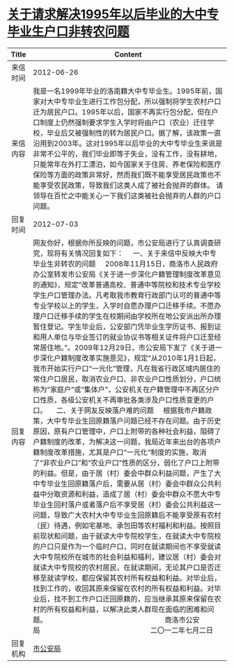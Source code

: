 # <a href="http://www.shangluo.gov.cn/zmhd/ldxxxx.jsp?urltype=leadermail.LeaderMailContentUrl&wbtreeid=1112&leadermailid=1266">关于请求解决1995年以后毕业的大中专毕业生户口非转农问题</a>
| Title |                                                                                                                                                                                                                                                                                                                                                                                                                                                                                                                                                                                     Content                                                                                                                                                                                                                                                                                                                                                                                                                                                                                                                                                                                      |
|:-----:|----------------------------------------------------------------------------------------------------------------------------------------------------------------------------------------------------------------------------------------------------------------------------------------------------------------------------------------------------------------------------------------------------------------------------------------------------------------------------------------------------------------------------------------------------------------------------------------------------------------------------------------------------------------------------------------------------------------------------------------------------------------------------------------------------------------------------------------------------------------------------------------------------------------------------------------------------------------------------------------------------------------------------------------------------------------------------------------------------------------------------------------------------------------------------------|
| 来信时间  | 2012-06-26                                                                                                                                                                                                                                                                                                                                                                                                                                                                                                                                                                                                                                                                                                                                                                                                                                                                                                                                                                                                                                                                                                                                                                       |
| 来信内容  | 我是一名1999年毕业的洛南籍大中专毕业生。1995年前，国家对大中专毕业生进行工作包分配，所以强制将学生农村户口迁为居民户口。1995年以后，国家不再实行包分配，但在户口制度上仍然强制要求学生入学时将由户口（农业）迁往学校，毕业后又被强制性的转为居民户口。据了解，该政策一直沿用到2003年。这对1995年以后毕业的大中专毕业生来说是非常不公平的，我们毕业即等于失业，没有工作，没有耕地，只能常年在外打工漂泊，如今国家关于住房、养老保险和医疗保险等方面的政策非常好，然而我们既不能享受居民政策也不能享受农民政策，导致我们这类人成了被社会抛弃的群体。 请领导在百忙之中能关心一下我们这类被社会抛弃的人群的户口问题。                                                                                                                                                                                                                                                                                                                                                                                                                                                                                                                                                                                                                                                                                                                                                                                                                                                              |
| 回复时间  | 2012-07-03                                                                                                                                                                                                                                                                                                                                                                                                                                                                                                                                                                                                                                                                                                                                                                                                                                                                                                                                                                                                                                                                                                                                                                       |
| 回复内容  | 网友你好，根据你所反映的问题，市公安局进行了认真调查研究，现将有关情况回复如下：     一、关于来信中反映大中专毕业生非转农的问题     2008年11月15日，商洛市人民政府办公室转发市公安局《关于进一步深化户籍管理制度改革意见的通知》，规定“改革普通高校、普通中等院校和技术专业学校学生户口管理办法。凡考取我市教育行政部门认可的普通中等专业学校以上的学生，入学时自愿办理户口迁移手续。不愿办理户口迁移手续的学生在校期间由学校所在地公安派出所办理暂住登记。学生毕业后，公安部门凭毕业生学历证书、报到证和用人单位与毕业签订的就业协议书等相关证件将户口迁至经常居住地。”。2009年12月29日，市公安局下发了《关于进一步深化户籍制度改革实施意见》，规定“从2010年1月1日起，我市开始实行户口“一元化”管理，凡在我省行政区域内居住的常住户口居民，取消农业户口、非农业户口性质划分，户口统称为“家庭户”或“集体户”，公安机关在户籍管理中不再区分户口性质，各级公安机关不再审批各类涉及户口性质变更的户口。     二、关于网友反映落户难的问题     根据我市户籍政策，大中专毕业生回原籍落户问题已经不存在问题。由于历史原因，原有户口管理中，户口上附带的各种社会利益，阻碍了户籍制度的改革，为解决这一问题，我局近年来出台的各项户籍制度改革措施，尤其是户口“一元化”制度的实施，取消了“非农业户口”和“农业户口”性质的区分，弱化了户口上附带的利益。但是，由于居（村）委会中群众利益问题，产生了大中专毕业生回原籍落户后，需要从居（村）委会中群众公共利益中分取资源和利益，造成了居（村）委会中群众不愿大中专毕业生回村落户或者落户后不享受居（村）委会公共利益这一问题，导致广大农村大中专毕业生回原籍后不能享受原有农村（民）待遇，例如宅基地、承包田等农村福利和利益。按照目前现状和问题，由于就读大中专院校学生，在就读大中专院校的户口只是作为一个临时户口，同时在就读期间也不享受就读大中专院校所在城市的社会利益和福利，建议居（村）委会对就读大中专院校的农村居民，在就读期间，无论其户口是否迁移至就读学校，都应保留其农村所有权益和利益。对毕业后，找到工作的，收回其原来保留在农村的所有权益和利益。对毕业后，找不到工作户口迁回原籍的，应当继承其原来保留在农村的所有权益和利益，以解决此类人群现在面临的困难和问题。                                                               商洛市公安局                                                           二〇一二年七月二日 |
| 回复机构  | <a href="../../category/agencies/市公安局.md">市公安局</a>                                                                                                                                                                                                                                                                                                                                                                                                                                                                                                                                                                                                                                                                                                                                                                                                                                                                                                                                                                                                                                                                                                                               |